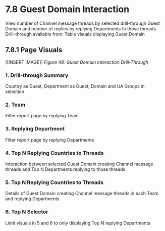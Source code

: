 # 7.8 Guest Domain Interaction
View number of Channel message threads by selected drill-through Guest Domain and number of replies by replying Departments to those threads.
Drill-through available from: 
Table visuals displaying Guest Domain

## 7.8.1 Page Visuals

[[INSERT IMAGE]] *Figure 48: Guest Domain Interaction Drill-Through*

### 1.	Drill-through Summary
Country as Guest, Department as Guest, Domain and UA Groups in selection

### 2.	Team
Filter report page by replying Team

### 3.	Replying Department
Filter report page by replying Departments

### 4.	Top N Replying Countries to Threads
Interaction between selected Guest Domain creating Channel message threads and Top N Departments replying to those threads

### 5.	Top N Replying Countries to Threads
Details of Guest Domain creating Channel message threads in each Team and replying Departments

### 6.	Top N Selector
Limit visuals in 5 and 6 to only displaying Top N replying Departments
